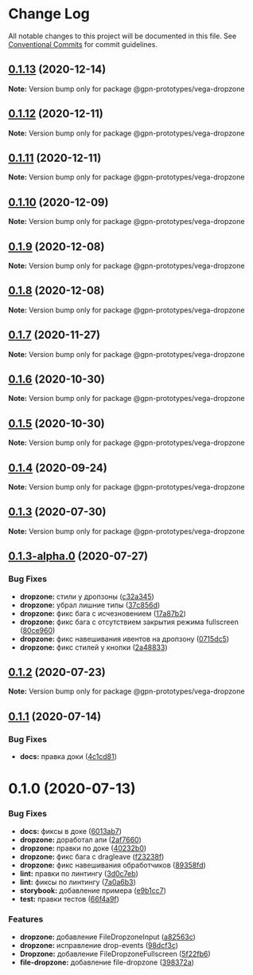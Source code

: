 # Change Log

All notable changes to this project will be documented in this file.
See [Conventional Commits](https://conventionalcommits.org) for commit guidelines.

## [0.1.13](https://github.com/gpn-prototypes/vega-ui/compare/@gpn-prototypes/vega-dropzone@0.1.12...@gpn-prototypes/vega-dropzone@0.1.13) (2020-12-14)

**Note:** Version bump only for package @gpn-prototypes/vega-dropzone





## [0.1.12](https://github.com/gpn-prototypes/vega-ui/compare/@gpn-prototypes/vega-dropzone@0.1.10...@gpn-prototypes/vega-dropzone@0.1.12) (2020-12-11)

**Note:** Version bump only for package @gpn-prototypes/vega-dropzone





## [0.1.11](https://github.com/gpn-prototypes/vega-ui/compare/@gpn-prototypes/vega-dropzone@0.1.10...@gpn-prototypes/vega-dropzone@0.1.11) (2020-12-11)

**Note:** Version bump only for package @gpn-prototypes/vega-dropzone





## [0.1.10](https://github.com/gpn-prototypes/vega-ui/compare/@gpn-prototypes/vega-dropzone@0.1.8...@gpn-prototypes/vega-dropzone@0.1.10) (2020-12-09)

**Note:** Version bump only for package @gpn-prototypes/vega-dropzone





## [0.1.9](https://github.com/gpn-prototypes/vega-ui/compare/@gpn-prototypes/vega-dropzone@0.1.8...@gpn-prototypes/vega-dropzone@0.1.9) (2020-12-08)

**Note:** Version bump only for package @gpn-prototypes/vega-dropzone





## [0.1.8](https://github.com/gpn-prototypes/vega-ui/compare/@gpn-prototypes/vega-dropzone@0.1.7...@gpn-prototypes/vega-dropzone@0.1.8) (2020-12-08)

**Note:** Version bump only for package @gpn-prototypes/vega-dropzone





## [0.1.7](https://github.com/gpn-prototypes/vega-ui/compare/@gpn-prototypes/vega-dropzone@0.1.6...@gpn-prototypes/vega-dropzone@0.1.7) (2020-11-27)

**Note:** Version bump only for package @gpn-prototypes/vega-dropzone





## [0.1.6](https://github.com/gpn-prototypes/vega-ui/compare/@gpn-prototypes/vega-dropzone@0.1.5...@gpn-prototypes/vega-dropzone@0.1.6) (2020-10-30)

**Note:** Version bump only for package @gpn-prototypes/vega-dropzone





## [0.1.5](https://github.com/gpn-prototypes/vega-ui/compare/@gpn-prototypes/vega-dropzone@0.1.4...@gpn-prototypes/vega-dropzone@0.1.5) (2020-10-30)

**Note:** Version bump only for package @gpn-prototypes/vega-dropzone





## [0.1.4](https://github.com/gpn-prototypes/vega-ui/compare/@gpn-prototypes/vega-dropzone@0.1.3...@gpn-prototypes/vega-dropzone@0.1.4) (2020-09-24)

**Note:** Version bump only for package @gpn-prototypes/vega-dropzone





## [0.1.3](https://github.com/gpn-prototypes/vega-ui/compare/@gpn-prototypes/vega-dropzone@0.1.2...@gpn-prototypes/vega-dropzone@0.1.3) (2020-07-30)

**Note:** Version bump only for package @gpn-prototypes/vega-dropzone





## [0.1.3-alpha.0](https://github.com/gpn-prototypes/vega-ui/compare/@gpn-prototypes/vega-dropzone@0.1.2...@gpn-prototypes/vega-dropzone@0.1.3-alpha.0) (2020-07-27)


### Bug Fixes

* **dropzone:** стили у дропзоны ([c32a345](https://github.com/gpn-prototypes/vega-ui/commit/c32a345086a7f19e183f1ca297abf0b4a22f9db4))
* **dropzone:** убрал лишние типы ([37c856d](https://github.com/gpn-prototypes/vega-ui/commit/37c856d9ec574df1a44cbd891892bd1cf81473e0))
* **dropzone:** фикс бага с исчезновением ([17a87b2](https://github.com/gpn-prototypes/vega-ui/commit/17a87b2a6ef01c28d723becd761eba6947636924))
* **dropzone:** фикс бага с отсутствием закрытия режима fullscreen ([80ce960](https://github.com/gpn-prototypes/vega-ui/commit/80ce960e3bf8a67c9a82e0fbb852fdd98932ae99))
* **dropzone:** фикс навешивания ивентов на дропзону ([0715dc5](https://github.com/gpn-prototypes/vega-ui/commit/0715dc5e0d56942339f6f0af17fe89509f1f4637))
* **dropzone:** фикс стилей у кнопки ([2a48833](https://github.com/gpn-prototypes/vega-ui/commit/2a488333c089268b075cd821a7d4d8cd8d531004))





## [0.1.2](https://github.com/gpn-prototypes/vega-ui/compare/@gpn-prototypes/vega-dropzone@0.1.1...@gpn-prototypes/vega-dropzone@0.1.2) (2020-07-23)

**Note:** Version bump only for package @gpn-prototypes/vega-dropzone





## [0.1.1](https://github.com/gpn-prototypes/vega-ui/compare/@gpn-prototypes/vega-dropzone@0.1.0...@gpn-prototypes/vega-dropzone@0.1.1) (2020-07-14)


### Bug Fixes

* **docs:** правка доки ([4c1cd81](https://github.com/gpn-prototypes/vega-ui/commit/4c1cd8171b20c8f2d83b142c86b643f9e5e2b20b))





# 0.1.0 (2020-07-13)


### Bug Fixes

* **docs:** фиксы в доке ([6013ab7](https://github.com/gpn-prototypes/vega-ui/commit/6013ab7bbe5979fd1238d1c36eb4680669c697a4))
* **dropzone:** доработал апи ([2af7660](https://github.com/gpn-prototypes/vega-ui/commit/2af76601f0832f215ea5d72ec74cc47e7f38e5fd))
* **dropzone:** правки по доке ([40232b0](https://github.com/gpn-prototypes/vega-ui/commit/40232b0a30b7d0c7bc54c73358da1dc4387c542b))
* **dropzone:** фикс бага с dragleave ([f23238f](https://github.com/gpn-prototypes/vega-ui/commit/f23238f4d8af9cd792d1fc80abffc8679555dee7))
* **dropzone:** фикс навешивания обработчиков ([89358fd](https://github.com/gpn-prototypes/vega-ui/commit/89358fd774e5594e5b9f025ff160dcae8a0e8b59))
* **lint:** правки по линтингу ([3d0c7eb](https://github.com/gpn-prototypes/vega-ui/commit/3d0c7ebd30d8bd7e2e2842e1f3df0ce0820b4c39))
* **lint:** фиксы по линтингу ([7a0a6b3](https://github.com/gpn-prototypes/vega-ui/commit/7a0a6b34a515126f1a4d7ecf42f563369a4659a0))
* **storybook:** добавление примера ([e9b1cc7](https://github.com/gpn-prototypes/vega-ui/commit/e9b1cc73e1a8b118a697b34f591a12de9c5c80b7))
* **test:** правки теcтов ([66f4a9f](https://github.com/gpn-prototypes/vega-ui/commit/66f4a9fd62026b0347bcec7050034b1d32abde1d))


### Features

* **dropzone:** добавление FileDropzoneInput ([a82563c](https://github.com/gpn-prototypes/vega-ui/commit/a82563c62b111533064322d679e4fd81e28a5dcd))
* **dropzone:** исправление drop-events ([98dcf3c](https://github.com/gpn-prototypes/vega-ui/commit/98dcf3c01ee406ec4bc9e8b6e98934b57d5148b5))
* **Dropzone:** добавление FileDropzoneFullscreen ([5f22fb6](https://github.com/gpn-prototypes/vega-ui/commit/5f22fb632bb039bd15bbdbb8a1eaa5c4a44a6671))
* **file-dropzone:** добавление file-dropzone ([398372a](https://github.com/gpn-prototypes/vega-ui/commit/398372a759e982ee52ce9544e5f06cf4ef0d6451))
